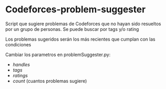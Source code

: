 # Codeforces-problem-suggester

Script que sugiere problemas de Codeforces que no hayan sido resueltos por un grupo de personas.
Se puede buscar por tags y/o rating

Los problemas sugeridos serán los más recientes que cumplan con las condiciones

Cambiar los parametros en problemSuggester.py:
- _handles_
- _tags_
- _ratings_
- _count_ (cuantos problemas sugiere)

